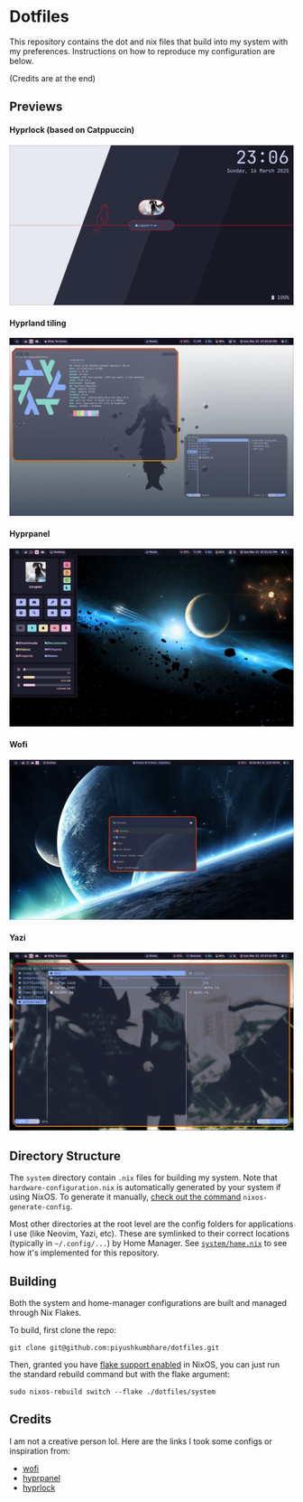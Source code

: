 # Dotfiles

This repository contains the dot and nix files that build into my system with my preferences. Instructions on how to reproduce my configuration are below.

(Credits are at the end)

## Previews

#### Hyprlock (based on Catppuccin)
![Hyprlock (based on Catppuccin)](./assets/preview/hyprlock.png)

#### Hyprland tiling
![Hyprland tiled Fish terminals](./assets/preview/hyprland-tiling.png)

#### Hyprpanel
![Hyprpanel](./assets/preview/hyprpanel.png)

#### Wofi
![Wofi](./assets/preview/wofi.png)

#### Yazi
![Yazi](./assets/preview/yazi.png)

## Directory Structure

The `system` directory contain `.nix` files for building my system. Note that `hardware-configuration.nix` is automatically generated by your system if using NixOS. To generate it manually, [check out the command](https://nixos.wiki/wiki/Nixos-generate-config) `nixos-generate-config`.

Most other directories at the root level are the config folders for applications I use (like Neovim, Yazi, etc). These are symlinked to their correct locations (typically in `~/.config/...`) by Home Manager. See [`system/home.nix`](https://github.com/piyushkumbhare/dotfiles/blob/master/system/home.nix#L21) to see how it's implemented for this repository.

## Building

Both the system and home-manager configurations are built and managed through Nix Flakes.

To build, first clone the repo:
```console
git clone git@github.com:piyushkumbhare/dotfiles.git
```

Then, granted you have [flake support enabled](https://nixos.wiki/wiki/flakes) in NixOS, you can just run the standard rebuild command but with the flake argument:
```console
sudo nixos-rebuild switch --flake ./dotfiles/system
```

## Credits

I am not a creative person lol. Here are the links I took some configs or inspiration from:

- [wofi](https://github.com/7KIR7/dots/tree/main)
- [hyprpanel](https://github.com/Jas-SinghFSU/HyprPanel)
- [hyprlock](https://github.com/catppuccin/hyprlock)
